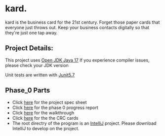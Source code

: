 # kard.

kard is the business card for the 21st century. Forget those paper cards that everyone just throws out. Keep your business contacts digitally so that they're just one tap away.

## Project Details:

This project uses [Open JDK Java 17](https://jdk.java.net/17/) If you experience compiler issues, please check your JDK version

Unit tests are written with [Junit5.7](https://junit.org/junit5/) 

## Phase_0 Parts

- Click [here](https://github.com/CSC207-UofT/course-project-purplemongoose/blob/main/phase0/specification.md) for the project spec sheet
- Click [here](https://github.com/CSC207-UofT/course-project-purplemongoose/blob/main/phase0/progress_report.md) for the phase 0 progress report
- Click [here](https://github.com/CSC207-UofT/course-project-purplemongoose/blob/main/phase0/walkthrough.md) for the walkthrough
- Click [here](https://github.com/CSC207-UofT/course-project-purplemongoose/tree/main/phase0/CRC%20Cards) for the the CRC cards
- The root directry of the program is an [IntelliJ](https://www.jetbrains.com/idea/) project. Please download IntelliJ to develop on the project.

 
